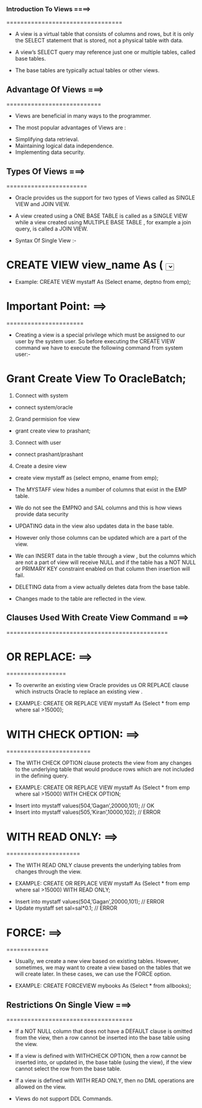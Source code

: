 


###   Introduction To Views ====>
=================================

* A view is a virtual table that consists of columns and rows, but it is only the SELECT statement that is stored, not a physical table with data.

* A view’s SELECT query may reference just one or multiple tables, called base tables.

* The base tables are typically actual tables or other views.


##  Advantage Of Views ===>
===========================

* Views are beneficial in many ways to the programmer.

* The most popular advantages of Views are :
- Simplifying data retrieval.
- Maintaining logical data independence.
- Implementing data security.


##  Types Of Views ===>
=======================

* Oracle provides us the support for two types of Views called as SINGLE VIEW and JOIN VIEW.

* A view created using a ONE BASE TABLE is called as a SINGLE VIEW while a view created using MULTIPLE BASE TABLE , for example a join query, is called a JOIN VIEW.

* Syntax Of Single View :-

# CREATE VIEW view_name As ( <select query> );
* Example: CREATE VIEW mystaff As (Select ename, deptno from emp);


# Important Point: ==>
======================

* Creating a view is a special privilege which must be assigned to our user by the system user. So before executing the CREATE VIEW command we have to execute the following command from system user:-
# Grant Create View To OracleBatch;

1. Connect with system
- connect system/oracle

2. Grand permision foe view
- grant create view to prashant;

3. Connect with user
- connect prashant/prashant

4. Create a desire view
- create view mystaff as (select empno, ename from emp); 


* The MYSTAFF view hides a number of columns that exist in the EMP table.

* We do not see the EMPNO and SAL columns and this is how views provide data security

* UPDATING data in the view also updates data in the base table.

* However only those columns can be updated which are a part of the view.

* We can INSERT data in the table through a view , but the columns which are not a part of view will receive NULL and if the table has a NOT NULL or PRIMARY KEY constraint enabled on that column then insertion will fail.

* DELETING data from a view actually deletes data from the base table.

* Changes made to the table are reflected in the view.


##  Clauses Used With Create View Command ===>
==============================================

# OR REPLACE: ==>
=================

* To overwrite an existing view Oracle provides us OR REPLACE clause which instructs Oracle to replace an existing view .

* EXAMPLE: CREATE OR REPLACE VIEW mystaff As (Select * from emp where sal >15000);


# WITH CHECK OPTION: ==>
========================

* The WITH CHECK OPTION clause protects the view from any changes to the underlying table that would produce rows which are not included in the defining query.

* EXAMPLE: CREATE OR REPLACE VIEW mystaff As (Select * from emp where sal >15000) WITH CHECK OPTION;

- Insert into mystaff values(504,’Gagan’,20000,101); // OK
- Insert into mystaff values(505,’Kiran’,10000,102); // ERROR


# WITH READ ONLY: ==>
=====================

* The WITH READ ONLY clause prevents the underlying tables from changes through the view.

* EXAMPLE: CREATE OR REPLACE VIEW mystaff As (Select * from emp where sal >15000) WITH READ ONLY;

- Insert into mystaff values(504,’Gagan’,20000,101); // ERROR
- Update mystaff set sal=sal*0.1; // ERROR


# FORCE: ==>
============

* Usually, we create a new view based on existing tables. However, sometimes, we may want to create a view based on the tables that we will create later. In these cases, we can use the FORCE option.

* EXAMPLE: CREATE FORCEVIEW mybooks As (Select * from allbooks);


##  Restrictions On Single View ===>
====================================

* If a NOT NULL column that does not have a DEFAULT clause is omitted from the view, then a row cannot be inserted into the base table using the view.

* If a view is defined with WITHCHECK OPTION, then a row cannot be inserted into, or updated in, the base table (using the view), if the view cannot select the row from the base table.

* If a view is defined with WITH READ ONLY, then no DML operations are allowed on the view.

* Views do not support DDL Commands.